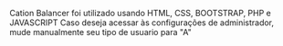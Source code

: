 Cation Balancer foi utilizado usando HTML, CSS, BOOTSTRAP, PHP e JAVASCRIPT 
Caso deseja acessar às configurações de administrador, mude manualmente seu tipo de usuario para "A"
